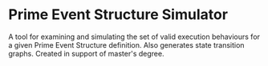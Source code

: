 # Prime Event Structure Simulator
 A tool for examining and simulating the set of valid execution behaviours for a given Prime Event Structure definition. Also generates state transition graphs. Created in support of master's degree.
